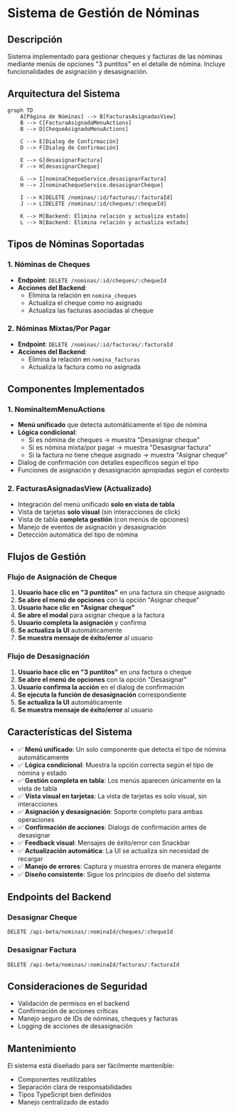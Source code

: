 # Sistema de Gestión de Nóminas

## Descripción
Sistema implementado para gestionar cheques y facturas de las nóminas mediante menús de opciones "3 puntitos" en el detalle de nómina. Incluye funcionalidades de asignación y desasignación.

## Arquitectura del Sistema

```mermaid
graph TD
    A[Página de Nóminas] --> B[FacturasAsignadasView]
    B --> C[FacturaAsignadaMenuActions]
    B --> D[ChequeAsignadoMenuActions]
    
    C --> E[Dialog de Confirmación]
    D --> F[Dialog de Confirmación]
    
    E --> G[desasignarFactura]
    F --> H[desasignarCheque]
    
    G --> I[nominaChequeService.desasignarFactura]
    H --> J[nominaChequeService.desasignarCheque]
    
    I --> K[DELETE /nominas/:id/facturas/:facturaId]
    J --> L[DELETE /nominas/:id/cheques/:chequeId]
    
    K --> M[Backend: Elimina relación y actualiza estado]
    L --> N[Backend: Elimina relación y actualiza estado]
```

## Tipos de Nóminas Soportadas

### 1. Nóminas de Cheques
- **Endpoint**: `DELETE /nominas/:id/cheques/:chequeId`
- **Acciones del Backend**:
  - Elimina la relación en `nomina_cheques`
  - Actualiza el cheque como no asignado
  - Actualiza las facturas asociadas al cheque

### 2. Nóminas Mixtas/Por Pagar
- **Endpoint**: `DELETE /nominas/:id/facturas/:facturaId`
- **Acciones del Backend**:
  - Elimina la relación en `nomina_facturas`
  - Actualiza la factura como no asignada

## Componentes Implementados

### 1. NominaItemMenuActions
- **Menú unificado** que detecta automáticamente el tipo de nómina
- **Lógica condicional**:
  - Si es nómina de cheques → muestra "Desasignar cheque"
  - Si es nómina mixta/por pagar → muestra "Desasignar factura"
  - Si la factura no tiene cheque asignado → muestra "Asignar cheque"
- Dialog de confirmación con detalles específicos según el tipo
- Funciones de asignación y desasignación apropiadas según el contexto

### 2. FacturasAsignadasView (Actualizado)
- Integración del menú unificado **solo en vista de tabla**
- Vista de tarjetas **solo visual** (sin interacciones de click)
- Vista de tabla **completa gestión** (con menús de opciones)
- Manejo de eventos de asignación y desasignación
- Detección automática del tipo de nómina

## Flujos de Gestión

### Flujo de Asignación de Cheque
1. **Usuario hace clic en "3 puntitos"** en una factura sin cheque asignado
2. **Se abre el menú de opciones** con la opción "Asignar cheque"
3. **Usuario hace clic en "Asignar cheque"**
4. **Se abre el modal** para asignar cheque a la factura
5. **Usuario completa la asignación** y confirma
6. **Se actualiza la UI** automáticamente
7. **Se muestra mensaje de éxito/error** al usuario

### Flujo de Desasignación
1. **Usuario hace clic en "3 puntitos"** en una factura o cheque
2. **Se abre el menú de opciones** con la opción "Desasignar"
3. **Usuario confirma la acción** en el dialog de confirmación
4. **Se ejecuta la función de desasignación** correspondiente
5. **Se actualiza la UI** automáticamente
6. **Se muestra mensaje de éxito/error** al usuario

## Características del Sistema

- ✅ **Menú unificado**: Un solo componente que detecta el tipo de nómina automáticamente
- ✅ **Lógica condicional**: Muestra la opción correcta según el tipo de nómina y estado
- ✅ **Gestión completa en tabla**: Los menús aparecen únicamente en la vista de tabla
- ✅ **Vista visual en tarjetas**: La vista de tarjetas es solo visual, sin interacciones
- ✅ **Asignación y desasignación**: Soporte completo para ambas operaciones
- ✅ **Confirmación de acciones**: Dialogs de confirmación antes de desasignar
- ✅ **Feedback visual**: Mensajes de éxito/error con Snackbar
- ✅ **Actualización automática**: La UI se actualiza sin necesidad de recargar
- ✅ **Manejo de errores**: Captura y muestra errores de manera elegante
- ✅ **Diseño consistente**: Sigue los principios de diseño del sistema

## Endpoints del Backend

### Desasignar Cheque
```
DELETE /api-beta/nominas/:nominaId/cheques/:chequeId
```

### Desasignar Factura
```
DELETE /api-beta/nominas/:nominaId/facturas/:facturaId
```

## Consideraciones de Seguridad

- Validación de permisos en el backend
- Confirmación de acciones críticas
- Manejo seguro de IDs de nóminas, cheques y facturas
- Logging de acciones de desasignación

## Mantenimiento

El sistema está diseñado para ser fácilmente mantenible:
- Componentes reutilizables
- Separación clara de responsabilidades
- Tipos TypeScript bien definidos
- Manejo centralizado de estado
